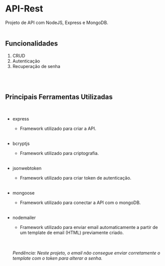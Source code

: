 # API-Rest

Projeto de API com NodeJS, Express e MongoDB.
<br>
<br>

## Funcionalidades

1. CRUD
2. Autenticação
3. Recuperação de senha

<br>
<br>

## Principais Ferramentas Utilizadas

<br>

* express
  * Framework utilizado para criar a API.
  <br>

* bcryptjs
  * Framework utilizado para criptografia.
  <br>
  
* jsonwebtoken
  * Framework utilizado para criar token de autenticação.
  <br>
  
* mongoose
  * Framework utilizado para conectar a API com o mongoDB.
  <br>
  
* nodemailer
  * Framework utilizado para enviar email automaticamente a partir de um template de email (HTML) previamente criado.
  <br>
  <br>
  
  _Pendência: Neste projeto, o email não consegue enviar corretamente o template com o token para alterar a senha._ 
